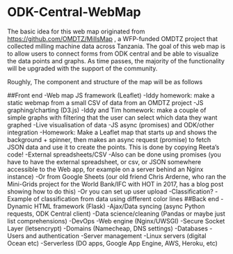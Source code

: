 # ODK-Central-WebMap 

The basic idea for this web map originated from https://github.com/OMDTZ/MillsMap
, a WFP-funded OMDTZ project that collected milling machine data across Tanzania.
The goal of this web map is to allow users to connect forms from ODK central and be able to visualize the data points and graphs. As time passes, the majority of the functionality will be upgraded with the support of the community. 

Roughly, The component and structure of the map will be as follows

##Front end
-Web map JS framework (Leaflet)
    -Iddy homework: make a static webmap from a small CSV of data from an OMDTZ project 
-JS graphing/charting (D3.js)
    -Iddy and Tim homework: make a couple of simple graphs with filtering that the user can select which data they want graphed
-Live visualisation of data 
    -JS async (promises) and ODK/other integration
        -Homework: Make a Leaflet map that starts up and shows the background + spinner, then makes an async request (promise) to fetch JSON data and use it to create the points. This is done by copying Reeta’s code!
    -External spreadsheets/CSV
        -Also can be done using promises (you have to have the external spreadsheet, or csv, or JSON somewhere accessible to the Web app, for example on a server behind an Nginx instance)
        -Or from Google Sheets (our old friend Chris Arderne, who ran the Mini-Grids project for the World Bank/IFC with HOT in 2017, has a blog post showing how to do this)
        -Or you can set up user upload
-Classification?
    -Example of classification from data using different color lines
##Back end
    -Dynamic HTML framework (Flask)
    -Ajax/Data syncing (async Python requests, ODK Central client)
    -Data science/cleaning (Pandas or maybe just list comprehensions)
    -DevOps
        -Web engine (Nginx/UWSGI)
        -Secure Socket Layer (letsencrypt)
        -Domains (Namecheap, DNS settings)
        -Databases
        -Users and authentication
        -Server management
        -Linux servers (digital Ocean etc)
        -Serverless (DO apps, Google App Engine, AWS, Heroku, etc)

